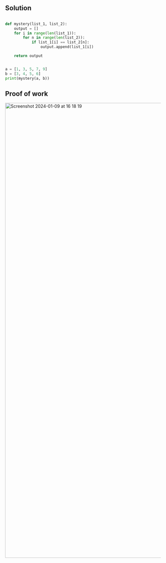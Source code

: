 ## Solution ##

```.py

def mystery(list_1, list_2):
    output = []
    for i in range(len(list_1)):
        for n in range(len(list_2)):
            if list_1[i] == list_2[n]:
                output.append(list_1[i])

    return output


a = [1, 3, 5, 7, 9]
b = [3, 4, 5, 6]
print(mystery(a, b))


```

## Proof of work ##

<img width="1470" alt="Screenshot 2024-01-09 at 16 18 19" src="https://github.com/yuxuantaoisak/unit_3/assets/144768397/06fe9808-a190-4a89-9a15-07b6489dc43b">

